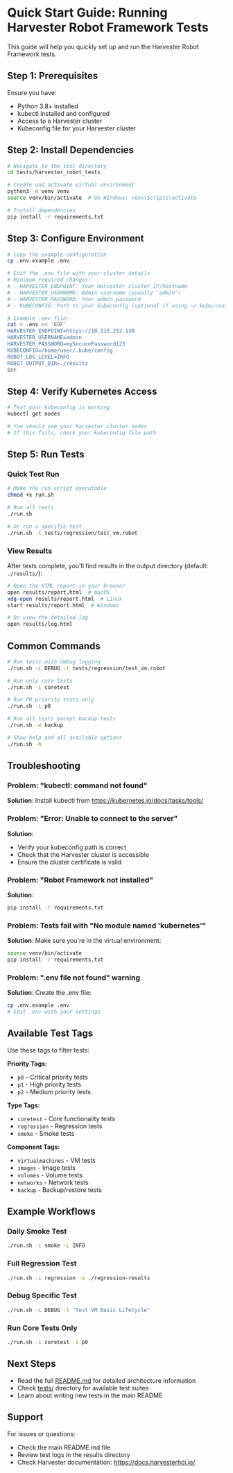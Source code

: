 # Quick Start Guide: Running Harvester Robot Framework Tests

This guide will help you quickly set up and run the Harvester Robot Framework tests.

## Step 1: Prerequisites

Ensure you have:
- Python 3.8+ installed
- kubectl installed and configured
- Access to a Harvester cluster
- Kubeconfig file for your Harvester cluster

## Step 2: Install Dependencies

```bash
# Navigate to the test directory
cd tests/harvester_robot_tests

# Create and activate virtual environment
python3 -m venv venv
source venv/bin/activate  # On Windows: venv\Scripts\activate

# Install dependencies
pip install -r requirements.txt
```

## Step 3: Configure Environment

```bash
# Copy the example configuration
cp .env.example .env

# Edit the .env file with your cluster details
# Minimum required changes:
# - HARVESTER_ENDPOINT: Your Harvester cluster IP/hostname
# - HARVESTER_USERNAME: Admin username (usually 'admin')
# - HARVESTER_PASSWORD: Your admin password
# - KUBECONFIG: Path to your kubeconfig (optional if using ~/.kube/config)

# Example .env file:
cat > .env << 'EOF'
HARVESTER_ENDPOINT=https://10.115.252.130
HARVESTER_USERNAME=admin
HARVESTER_PASSWORD=mySecurePassword123
KUBECONFIG=/home/user/.kube/config
ROBOT_LOG_LEVEL=INFO
ROBOT_OUTPUT_DIR=./results
EOF
```

## Step 4: Verify Kubernetes Access

```bash
# Test your kubeconfig is working
kubectl get nodes

# You should see your Harvester cluster nodes
# If this fails, check your kubeconfig file path
```

## Step 5: Run Tests

### Quick Test Run

```bash
# Make the run script executable
chmod +x run.sh

# Run all tests
./run.sh

# Or run a specific test
./run.sh -t tests/regression/test_vm.robot
```

### View Results

After tests complete, you'll find results in the output directory (default: `./results/`):

```bash
# Open the HTML report in your browser
open results/report.html  # macOS
xdg-open results/report.html  # Linux
start results/report.html  # Windows

# Or view the detailed log
open results/log.html
```

## Common Commands

```bash
# Run tests with debug logging
./run.sh -L DEBUG -t tests/regression/test_vm.robot

# Run only core tests
./run.sh -i coretest

# Run P0 priority tests only
./run.sh -i p0

# Run all tests except backup tests
./run.sh -e backup

# Show help and all available options
./run.sh -h
```

## Troubleshooting

### Problem: "kubectl: command not found"
**Solution**: Install kubectl from https://kubernetes.io/docs/tasks/tools/

### Problem: "Error: Unable to connect to the server"
**Solution**: 
- Verify your kubeconfig path is correct
- Check that the Harvester cluster is accessible
- Ensure the cluster certificate is valid

### Problem: "Robot Framework not installed"
**Solution**: 
```bash
pip install -r requirements.txt
```

### Problem: Tests fail with "No module named 'kubernetes'"
**Solution**: Make sure you're in the virtual environment:
```bash
source venv/bin/activate
pip install -r requirements.txt
```

### Problem: ".env file not found" warning
**Solution**: Create the .env file:
```bash
cp .env.example .env
# Edit .env with your settings
```

## Available Test Tags

Use these tags to filter tests:

**Priority Tags:**
- `p0` - Critical priority tests
- `p1` - High priority tests
- `p2` - Medium priority tests

**Type Tags:**
- `coretest` - Core functionality tests
- `regression` - Regression tests
- `smoke` - Smoke tests

**Component Tags:**
- `virtualmachines` - VM tests
- `images` - Image tests
- `volumes` - Volume tests
- `networks` - Network tests
- `backup` - Backup/restore tests

## Example Workflows

### Daily Smoke Test
```bash
./run.sh -i smoke -L INFO
```

### Full Regression Test
```bash
./run.sh -i regression -o ./regression-results
```

### Debug Specific Test
```bash
./run.sh -L DEBUG -t "Test VM Basic Lifecycle"
```

### Run Core Tests Only
```bash
./run.sh -i coretest -i p0
```

## Next Steps

- Read the full [README.md](README.md) for detailed architecture information
- Check [tests/](tests/) directory for available test suites
- Learn about writing new tests in the main README

## Support

For issues or questions:
- Check the main README.md file
- Review test logs in the results directory
- Check Harvester documentation: https://docs.harvesterhci.io/
